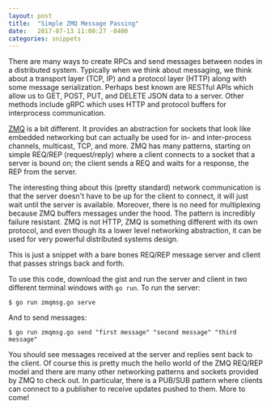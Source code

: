 ```yaml
---
layout: post
title:  "Simple ZMQ Message Passing"
date:   2017-07-13 11:00:27 -0400
categories: snippets
---
```


There are many ways to create RPCs and send messages between nodes in a distributed system. Typically when we think about messaging, we think about a transport layer (TCP, IP) and a protocol layer (HTTP) along with some message serialization. Perhaps best known are RESTful APIs which allow us to GET, POST, PUT, and DELETE JSON data to a server. Other methods include gRPC which uses HTTP and protocol buffers for interprocess communication.

[ZMQ](http://zeromq.org/) is a bit different. It provides an abstraction for sockets that look like embedded networking but can actually be used for in- and inter-process channels, multicast, TCP, and more. ZMQ has many patterns, starting on simple REQ/REP (request/reply) where a client connects to a socket that a server is bound on; the client sends a REQ and waits for a response, the REP from the server.

The interesting thing about this (pretty standard) network communication is that the server doesn't have to be up for the client to connect, it will just wait until the server is available. Moreover, there is no need for multiplexing because ZMQ buffers messages under the hood. The pattern is incredibly failure resistant. ZMQ is not HTTP, ZMQ is something different with its own protocol, and even though its a lower level networking abstraction, it can be used for very powerful distributed systems design.

This is just a snippet with a bare bones REQ/REP message server and client that passes strings back and forth.

<script src="https://gist.github.com/bbengfort/fea8fb32349384fbd463f5a9662ecc41.js"></script>

To use this code, download the gist and run the server and client in two different terminal windows with `go run`. To run the server:

```
$ go run zmqmsg.go serve
```

And to send messages:

```
$ go run zmqmsg.go send "first message" "second message" "third message"
```

You should see messages received at the server and replies sent back to the client. Of course this is pretty much the hello world of the ZMQ REQ/REP model and there are many other networking patterns and sockets provided by ZMQ to check out. In particular, there is a PUB/SUB pattern where clients can connect to a publisher to receive updates pushed to them. More to come!
